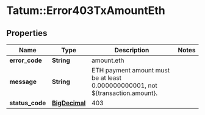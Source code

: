 # Tatum::Error403TxAmountEth

## Properties
Name | Type | Description | Notes
------------ | ------------- | ------------- | -------------
**error_code** | **String** | amount.eth | 
**message** | **String** | ETH payment amount must be at least 0.000000000001, not ${transaction.amount}. | 
**status_code** | [**BigDecimal**](BigDecimal.md) | 403 | 

